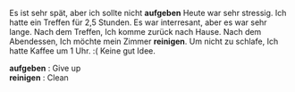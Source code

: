 Es ist sehr spät, aber ich sollte nicht __aufgeben__
Heute war sehr stressig. Ich hatte ein Treffen für 2,5 Stunden. Es war interresant, aber es war sehr lange. 
Nach dem Treffen, Ich komme zurück nach Hause. Nach dem Abendessen, Ich möchte mein Zimmer __reinigen__. 
Um nicht zu schlafe, Ich hatte Kaffee um 1 Uhr. :(
Keine gut Idee.



__aufgeben__ : Give up <br />
__reinigen__ : Clean
